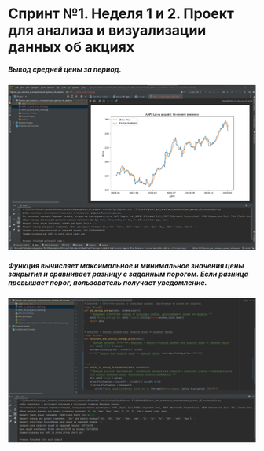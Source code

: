 <h1>Спринт №1. Неделя 1 и 2. Проект для анализа и визуализации данных об акциях</h1>
<h5>Вывод средней цены за период.</h5>
<img src="https://github.com/Lexa622/A-project-for-analyzing-and-visualizing-stock-data/blob/master/Средняя%20цена%20закрытия%20акций%20за%20заданный%20период..png">
<h5>Функция вычисляет максимальное и минимальное значения цены закрытия и сравнивает разницу с заданным порогом.
    Если разница превышает порог, пользователь получает уведомление.</h5>
<img src="https://github.com/Lexa622/A-project-for-analyzing-and-visualizing-stock-data/blob/master/%25%20порога%20цены.png">
